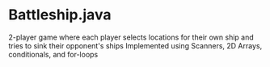 # Battleship.java
2-player game where each player selects locations for their own ship and tries to sink their opponent's ships
Implemented using Scanners, 2D Arrays, conditionals, and for-loops
